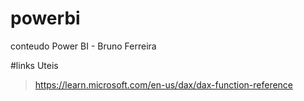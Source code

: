 # powerbi
conteudo Power BI - Bruno Ferreira



#links Uteis
> https://learn.microsoft.com/en-us/dax/dax-function-reference

